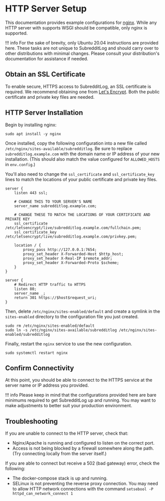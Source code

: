 # HTTP Server Setup

This documentation provides example configurations for [nginx](https://www.nginx.com/resources/wiki/). While
any HTTP server with supports WSGI should be compatible, only nginx is supported.

!!! info
    For the sake of brevity, only Ubuntu 20.04 instructions are provided here. These tasks are not unique 
to SubredditLog and should carry over to other distributions with minimal changes. Please consult your 
distribution's documentation for assistance if needed.

## Obtain an SSL Certificate

To enable secure, HTTPS access to SubredditLog, an SSL certificate is required. We recommend obtaining one from
[Let's Encrypt](https://letsencrypt.org/getting-started/). Both the public certificate and private key files are needed.

## HTTP Server Installation

Begin by installing nginx:

```shell
sudo apt install -y nginx
```

Once installed, copy the following configuration into a new file called `/etc/nginx/sites-available/subredditlog`. Be 
sure to replace `subredditlog.example.com` with the domain name or IP address of your new installation. (This should 
also match the value configured for `ALLOWED_HOSTS` in `env.config`.) 

You'll also need to change the `ssl_certificate` and `ssl_certificate_key` lines to match the locations of your public 
certificate and private key files.

```
server {
    listen 443 ssl;

    # CHANGE THIS TO YOUR SERVER'S NAME
    server_name subredditlog.example.com;

    # CHANGE THESE TO MATCH THE LOCATIONS OF YOUR CERTIFICATE AND PRIVATE KEY
    ssl_certificate /etc/letsencrypt/live/subredditlog.example.com/fullchain.pem;
    ssl_certificate_key /etc/letsencrypt/live/subredditlog.example.com/privkey.pem;

    location / {
        proxy_pass http://127.0.0.1:7654;
        proxy_set_header X-Forwarded-Host $http_host;
        proxy_set_header X-Real-IP $remote_addr;
        proxy_set_header X-Forwarded-Proto $scheme;
    }
}

server {
    # Redirect HTTP traffic to HTTPS
    listen 80;
    server_name _;
    return 301 https://$host$request_uri;
}
```

Then, delete `/etc/nginx/sites-enabled/default` and create a symlink in the `sites-enabled` directory to the 
configuration file you just created.

```shell
sudo rm /etc/nginx/sites-enabled/default
sudo ln -s /etc/nginx/sites-available/subredditlog /etc/nginx/sites-enabled/subredditlog
```

Finally, restart the `nginx` service to use the new configuration.

```shell
sudo systemctl restart nginx
```

## Confirm Connectivity

At this point, you should be able to connect to the HTTPS service at the server name or IP address you provided.

!!! info
    Please keep in mind that the configurations provided here are bare minimums required to get SubredditLog up and running. 
You may want to make adjustments to better suit your production environment.

## Troubleshooting

If you are unable to connect to the HTTP server, check that:

* Nginx/Apache is running and configured to listen on the correct port.
* Access is not being blocked by a firewall somewhere along the path. (Try connecting locally from the server itself.)

If you are able to connect but receive a 502 (bad gateway) error, check the following:

* The docker-compose stack is up and running.
* SELinux is not preventing the reverse proxy connection. You may need to allow HTTP network connections with the 
  command `setsebool -P httpd_can_network_connect 1`

